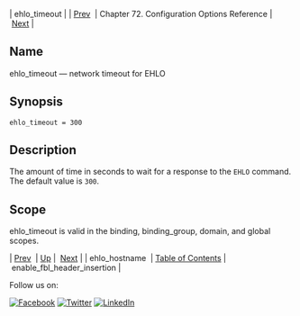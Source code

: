 | ehlo_timeout |
| [Prev](conf.ref.ehlo_hostname.php)  | Chapter 72. Configuration Options Reference |  [Next](conf.ref.enable_fbl_header_insertion.php) |

<a name="conf.ref.ehlo_timeout"></a>
## Name

ehlo_timeout — network timeout for EHLO

## Synopsis

`ehlo_timeout = 300`

<a name="idp24562320"></a>
## Description

The amount of time in seconds to wait for a response to the `EHLO` command. The default value is `300`.

<a name="idp24565088"></a>
## Scope

ehlo_timeout is valid in the binding, binding_group, domain, and global scopes.

| [Prev](conf.ref.ehlo_hostname.php)  | [Up](config.options.ref.php) |  [Next](conf.ref.enable_fbl_header_insertion.php) |
| ehlo_hostname  | [Table of Contents](index.php) |  enable_fbl_header_insertion |

Follow us on:

[![Facebook](https://support.messagesystems.com/images/icon-facebook.png)](http://www.facebook.com/messagesystems) [![Twitter](https://support.messagesystems.com/images/icon-twitter.png)](http://twitter.com/#!/MessageSystems) [![LinkedIn](https://support.messagesystems.com/images/icon-linkedin.png)](http://www.linkedin.com/company/message-systems)